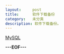 ```yaml
---
layout:     post
title:      软件下载备份
category:   未分类
description: 软件下载备份。
---
```


[MySQL][]

**---EOF---**

[MySQL]:   http://downloads.mysql.com/archives.php "MySQL下载"
